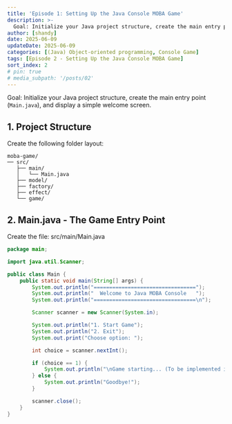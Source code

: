 ```yaml
---
title: 'Episode 1: Setting Up the Java Console MOBA Game'
description: >-
  Goal: Initialize your Java project structure, create the main entry point (`Main.java`), and display a simple welcome screen.
author: [shandy]
date: 2025-06-09
updateDate: 2025-06-09
categories: [(Java) Object-oriented programming, Console Game]
tags: [Episode 2 - Setting Up the Java Console MOBA Game]
sort_index: 2
# pin: true
# media_subpath: '/posts/02'
---
```


Goal: Initialize your Java project structure, create the main entry point (`Main.java`), and display a simple welcome screen.

## 1. Project Structure
Create the following folder layout:
```
moba-game/
── src/
   ├── main/
   │   └── Main.java
   ├── model/
   ├── factory/
   ├── effect/
   └── game/

```
## 2. Main.java - The Game Entry Point
Create the file: src/main/Main.java
``` java
package main;

import java.util.Scanner;

public class Main {
    public static void main(String[] args) {
        System.out.println("=================================");
        System.out.println("  Welcome to Java MOBA Console   ");
        System.out.println("=================================\n");

        Scanner scanner = new Scanner(System.in);

        System.out.println("1. Start Game");
        System.out.println("2. Exit");
        System.out.print("Choose option: ");

        int choice = scanner.nextInt();

        if (choice == 1) {
            System.out.println("\nGame starting... (To be implemented in Episode 2)");
        } else {
            System.out.println("Goodbye!");
        }

        scanner.close();
    }
}
```
